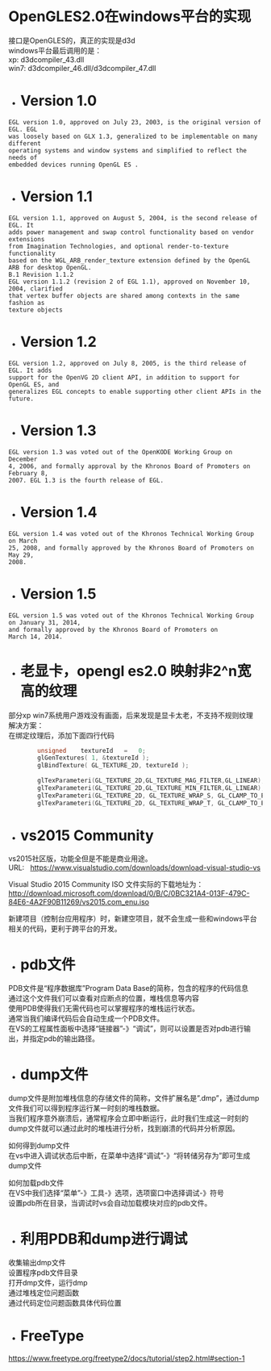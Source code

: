 # OpenGLES2.0在windows平台的实现

接口是OpenGLES的，真正的实现是d3d    
windows平台最后调用的是：    
xp:   d3dcompiler_43.dll    
win7: d3dcompiler_46.dll/d3dcompiler_47.dll

- # Version 1.0
```
EGL version 1.0, approved on July 23, 2003, is the original version of EGL. EGL
was loosely based on GLX 1.3, generalized to be implementable on many different 
operating systems and window systems and simplified to reflect the needs of
embedded devices running OpenGL ES .
```

- # Version 1.1
```
EGL version 1.1, approved on August 5, 2004, is the second release of EGL. It
adds power management and swap control functionality based on vendor extensions 
from Imagination Technologies, and optional render-to-texture functionality
based on the WGL_ARB_render_texture extension defined by the OpenGL
ARB for desktop OpenGL.
B.1 Revision 1.1.2
EGL version 1.1.2 (revision 2 of EGL 1.1), approved on November 10, 2004, clarified 
that vertex buffer objects are shared among contexts in the same fashion as
texture objects
```

- # Version 1.2
```
EGL version 1.2, approved on July 8, 2005, is the third release of EGL. It adds
support for the OpenVG 2D client API, in addition to support for OpenGL ES, and
generalizes EGL concepts to enable supporting other client APIs in the future.
```

- # Version 1.3
```
EGL version 1.3 was voted out of the OpenKODE Working Group on December
4, 2006, and formally approval by the Khronos Board of Promoters on February 8,
2007. EGL 1.3 is the fourth release of EGL.
```

- # Version 1.4
```
EGL version 1.4 was voted out of the Khronos Technical Working Group on March
25, 2008, and formally approved by the Khronos Board of Promoters on May 29,
2008.
```

- # Version 1.5
```
EGL version 1.5 was voted out of the Khronos Technical Working Group on January 31, 2014, 
and formally approved by the Khronos Board of Promoters on
March 14, 2014.
```

- # 老显卡，opengl es2.0 映射非2^n宽高的纹理  
部分xp win7系统用户游戏没有画面，后来发现是显卡太老，不支持不规则纹理     
解决方案：    
在绑定纹理后，添加下面四行代码  
```c++
		unsigned    textureId   =   0;
		glGenTextures( 1, &textureId );
		glBindTexture( GL_TEXTURE_2D, textureId );
    
		glTexParameteri(GL_TEXTURE_2D,GL_TEXTURE_MAG_FILTER,GL_LINEAR);
		glTexParameteri(GL_TEXTURE_2D,GL_TEXTURE_MIN_FILTER,GL_LINEAR);
		glTexParameteri(GL_TEXTURE_2D, GL_TEXTURE_WRAP_S, GL_CLAMP_TO_EDGE);//用边缘的像素填充
		glTexParameteri(GL_TEXTURE_2D, GL_TEXTURE_WRAP_T, GL_CLAMP_TO_EDGE);
```

- # vs2015 Community  
vs2015社区版，功能全但是不能是商业用途。  
URL:   
https://www.visualstudio.com/downloads/download-visual-studio-vs  

Visual Studio 2015 Community ISO 文件实际的下载地址为：  
http://download.microsoft.com/download/0/B/C/0BC321A4-013F-479C-84E6-4A2F90B11269/vs2015.com_enu.iso  

新建项目（控制台应用程序）时，新建空项目，就不会生成一些和windows平台相关的代码，更利于跨平台的开发。

- # pdb文件  
PDB文件是“程序数据库”Program Data Base的简称，包含的程序的代码信息    
通过这个文件我们可以查看对应断点的位置，堆栈信息等内容     
使用PDB使得我们无需代码也可以掌握程序的堆栈运行状态。   
通常当我们编译代码后会自动生成一个PDB文件。     
在VS的工程属性面板中选择“链接器”-》“调试”，则可以设置是否对pdb进行输出，并指定pdb的输出路径。    

- # dump文件  
dump文件是附加堆栈信息的存储文件的简称，文件扩展名是”.dmp”，通过dump文件我们可以得到程序运行某一时刻的堆栈数据。  
当我们程序意外崩溃后，通常程序会立即中断运行，此时我们生成这一时刻的dump文件就可以通过此时的堆栈进行分析，找到崩溃的代码并分析原因。

如何得到dump文件  
在vs中进入调试状态后中断，在菜单中选择“调试”-》“将转储另存为”即可生成dump文件  

如何加载pdb文件  
在VS中我们选择“菜单”-》工具-》选项，选项窗口中选择调试-》符号   
设置pdb所在目录，当调试时vs会自动加载模块对应的pdb文件。   

- # 利用PDB和dump进行调试
收集输出dmp文件  
设置程序pdb文件目录  
打开dmp文件，运行dmp  
通过堆栈定位问题函数  
通过代码定位问题函数具体代码位置  

- # FreeType    
https://www.freetype.org/freetype2/docs/tutorial/step2.html#section-1  

